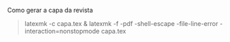 Como gerar a capa da revista

> latexmk -c capa.tex & latexmk -f -pdf -shell-escape -file-line-error -interaction=nonstopmode capa.tex
